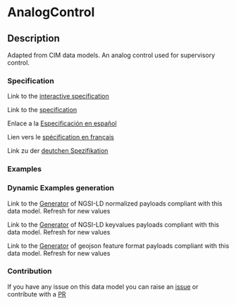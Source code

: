 # AnalogControl

## Description 

Adapted from CIM data models. An analog control used for supervisory control.
### Specification

Link to the [interactive specification](https://swagger.lab.fiware.org/?url=https://smart-data-models.github.io/dataModel.EnergyCIM/AnalogControl/swagger.yaml)

Link to the [specification](https://smart-data-models.github.io/dataModel.EnergyCIM/AnalogControl/doc/spec.md)

Enlace a la [Especificación en español](https://smart-data-models.github.io/dataModel.EnergyCIM/AnalogControl/doc/spec_ES.md)

Lien vers le [spécification en français](https://smart-data-models.github.io/dataModel.EnergyCIM/AnalogControl/doc/spec_FR.md)

Link zu der [deutchen Spezifikation](https://smart-data-models.github.io/dataModel.EnergyCIM/AnalogControl/doc/spec_DE.md)
### Examples
### Dynamic Examples generation

Link to the [Generator](https://smartdatamodels.org/extra/ngsi-ld_generator_v0.92.php?schemaUrl=https://raw.githubusercontent.com/smart-data-models/dataModel.EnergyCIM/master/AnalogControl/schema.json&email=info@smartdatamodels.org) of NGSI-LD normalized payloads compliant with this data model. Refresh for new values

Link to the [Generator](https://smartdatamodels.org/extra/ngsi-ld_generator_keyvalues_v0.92.php?schemaUrl=https://raw.githubusercontent.com/smart-data-models/dataModel.EnergyCIM/master/AnalogControl/schema.json&email=info@smartdatamodels.org) of NGSI-LD keyvalues payloads compliant with this data model. Refresh for new values

Link to the [Generator](https://smartdatamodels.org/extra/geojson_features_generator_v1.0.php?schemaUrl=https://raw.githubusercontent.com/smart-data-models/dataModel.EnergyCIM/master/AnalogControl/schema.json&email=info@smartdatamodels.org) of geojson feature format payloads compliant with this data model. Refresh for new values
### Contribution

 If you have any issue on this data model you can raise an [issue](https://github.com/smart-data-models/dataModel.EnergyCIM/issues)  or contribute with a [PR](https://github.com/smart-data-models/dataModel.EnergyCIM/pulls)